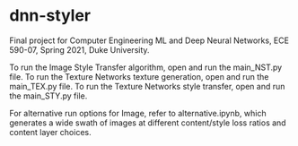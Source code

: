 # dnn-styler
Final project for Computer Engineering ML and Deep Neural Networks, ECE 590-07, Spring 2021, Duke University.

To run the Image Style Transfer algorithm, open and run the main_NST.py file.
To run the Texture Networks texture generation, open and run the main_TEX.py file.
To run the Texture Networks style transfer, open and run the main_STY.py file.

For alternative run options for Image, refer to alternative.ipynb, which generates a wide swath of images at different content/style loss ratios and content layer choices.
